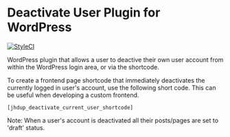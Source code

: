 # Deactivate User Plugin for WordPress

[![StyleCI](https://styleci.io/repos/37912211/shield)](https://styleci.io/repos/37912211)

WordPress plugin that allows a user to deactive their own user account from within the WordPress login area, or via the shortcode.

To create a frontend page shortcode that immediately deactivates the currently logged in user's account, use the following short code. This can be useful when developing a custom frontend.

```
[jhdup_deactivate_current_user_shortcode]
```

Note: When a user's account is deactivated all their posts/pages are set to 'draft' status.

